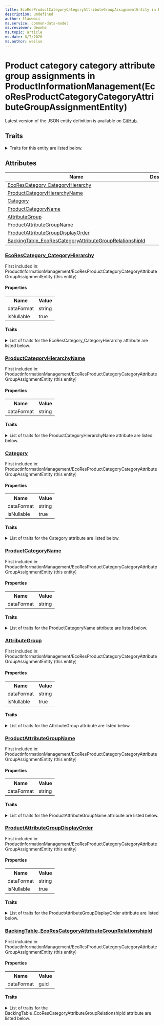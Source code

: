```yaml
---
title: EcoResProductCategoryCategoryAttributeGroupAssignmentEntity in ProductInformationManagement - Common Data Model | Microsoft Docs
description: undefined
author: llawwaii
ms.service: common-data-model
ms.reviewer: deonhe
ms.topic: article
ms.date: 8/7/2020
ms.author: weiluo
---
```


# Product category category attribute group assignments in ProductInformationManagement(EcoResProductCategoryCategoryAttributeGroupAssignmentEntity)

  
 Latest version of the JSON entity definition is available on <a href="https://github.com/Microsoft/CDM/tree/master/schemaDocuments/core/operationsCommon/Entities/SupplyChain/ProductInformationManagement/EcoResProductCategoryCategoryAttributeGroupAssignmentEntity.cdm.json" target="_blank">GitHub</a>.  

## Traits

<details>
<summary>Traits for this entity are listed below.  
</summary>

**is.CDM.entityVersion**  
  <table><tr><th>Parameter</th><th>Value</th><th>Data type</th><th>Explanation</th></tr><tr><td>versionNumber</td><td>"1.1"</td><td>string</td><td>semantic version number of the entity</td></tr></table>

**is.application.releaseVersion**  
  <table><tr><th>Parameter</th><th>Value</th><th>Data type</th><th>Explanation</th></tr><tr><td>releaseVersion</td><td>"10.0.13.0"</td><td>string</td><td>semantic version number of the application introducing this entity</td></tr></table>

**is.localized.displayedAs**  
  Holds the list of language specific display text for an object.  <table><tr><th>Parameter</th><th>Value</th><th>Data type</th><th>Explanation</th></tr><tr><td>localizedDisplayText</td><td><table><tr><th>languageTag</th><th>displayText</th></tr><tr><td>en</td><td>Product category category attribute group assignments</td></tr></table></td><td>entity</td><td>a reference to the constant entity holding the list of localized text</td></tr></table>

</details>

## Attributes

|Name|Description|First Included in Instance|
|---|---|---|
|[EcoResCategory_CategoryHierarchy](#EcoResCategory_CategoryHierarchy)||<a href="EcoResProductCategoryCategoryAttributeGroupAssignmentEntity.md" target="_blank">ProductInformationManagement/EcoResProductCategoryCategoryAttributeGroupAssignmentEntity</a>|
|[ProductCategoryHierarchyName](#ProductCategoryHierarchyName)||<a href="EcoResProductCategoryCategoryAttributeGroupAssignmentEntity.md" target="_blank">ProductInformationManagement/EcoResProductCategoryCategoryAttributeGroupAssignmentEntity</a>|
|[Category](#Category)||<a href="EcoResProductCategoryCategoryAttributeGroupAssignmentEntity.md" target="_blank">ProductInformationManagement/EcoResProductCategoryCategoryAttributeGroupAssignmentEntity</a>|
|[ProductCategoryName](#ProductCategoryName)||<a href="EcoResProductCategoryCategoryAttributeGroupAssignmentEntity.md" target="_blank">ProductInformationManagement/EcoResProductCategoryCategoryAttributeGroupAssignmentEntity</a>|
|[AttributeGroup](#AttributeGroup)||<a href="EcoResProductCategoryCategoryAttributeGroupAssignmentEntity.md" target="_blank">ProductInformationManagement/EcoResProductCategoryCategoryAttributeGroupAssignmentEntity</a>|
|[ProductAttributeGroupName](#ProductAttributeGroupName)||<a href="EcoResProductCategoryCategoryAttributeGroupAssignmentEntity.md" target="_blank">ProductInformationManagement/EcoResProductCategoryCategoryAttributeGroupAssignmentEntity</a>|
|[ProductAttributeGroupDisplayOrder](#ProductAttributeGroupDisplayOrder)||<a href="EcoResProductCategoryCategoryAttributeGroupAssignmentEntity.md" target="_blank">ProductInformationManagement/EcoResProductCategoryCategoryAttributeGroupAssignmentEntity</a>|
|[BackingTable_EcoResCategoryAttributeGroupRelationshipId](#BackingTable_EcoResCategoryAttributeGroupRelationshipId)||<a href="EcoResProductCategoryCategoryAttributeGroupAssignmentEntity.md" target="_blank">ProductInformationManagement/EcoResProductCategoryCategoryAttributeGroupAssignmentEntity</a>|

### <a href=#EcoResCategory_CategoryHierarchy name="EcoResCategory_CategoryHierarchy">EcoResCategory_CategoryHierarchy</a>

First included in: ProductInformationManagement/EcoResProductCategoryCategoryAttributeGroupAssignmentEntity (this entity)  

#### Properties

<table><tr><th>Name</th><th>Value</th></tr><tr><td>dataFormat</td><td>string</td></tr><tr><td>isNullable</td><td>true</td></tr></table>

#### Traits

<details>
<summary>List of traits for the EcoResCategory_CategoryHierarchy attribute are listed below.</summary>

**is.dataFormat.character**  
**is.dataFormat.big**  
**is.dataFormat.array**  
**is.nullable**  
The attribute value may be set to NULL.  

**is.dataFormat.character**  
**is.dataFormat.array**  
</details>

### <a href=#ProductCategoryHierarchyName name="ProductCategoryHierarchyName">ProductCategoryHierarchyName</a>

First included in: ProductInformationManagement/EcoResProductCategoryCategoryAttributeGroupAssignmentEntity (this entity)  

#### Properties

<table><tr><th>Name</th><th>Value</th></tr><tr><td>dataFormat</td><td>string</td></tr></table>

#### Traits

<details>
<summary>List of traits for the ProductCategoryHierarchyName attribute are listed below.</summary>

**is.dataFormat.character**  
**is.dataFormat.big**  
**is.dataFormat.array**  
**is.dataFormat.character**  
**is.dataFormat.array**  
</details>

### <a href=#Category name="Category">Category</a>

First included in: ProductInformationManagement/EcoResProductCategoryCategoryAttributeGroupAssignmentEntity (this entity)  

#### Properties

<table><tr><th>Name</th><th>Value</th></tr><tr><td>dataFormat</td><td>string</td></tr><tr><td>isNullable</td><td>true</td></tr></table>

#### Traits

<details>
<summary>List of traits for the Category attribute are listed below.</summary>

**is.dataFormat.character**  
**is.dataFormat.big**  
**is.dataFormat.array**  
**is.nullable**  
The attribute value may be set to NULL.  

**is.dataFormat.character**  
**is.dataFormat.array**  
</details>

### <a href=#ProductCategoryName name="ProductCategoryName">ProductCategoryName</a>

First included in: ProductInformationManagement/EcoResProductCategoryCategoryAttributeGroupAssignmentEntity (this entity)  

#### Properties

<table><tr><th>Name</th><th>Value</th></tr><tr><td>dataFormat</td><td>string</td></tr></table>

#### Traits

<details>
<summary>List of traits for the ProductCategoryName attribute are listed below.</summary>

**is.dataFormat.character**  
**is.dataFormat.big**  
**is.dataFormat.array**  
**is.dataFormat.character**  
**is.dataFormat.array**  
</details>

### <a href=#AttributeGroup name="AttributeGroup">AttributeGroup</a>

First included in: ProductInformationManagement/EcoResProductCategoryCategoryAttributeGroupAssignmentEntity (this entity)  

#### Properties

<table><tr><th>Name</th><th>Value</th></tr><tr><td>dataFormat</td><td>string</td></tr><tr><td>isNullable</td><td>true</td></tr></table>

#### Traits

<details>
<summary>List of traits for the AttributeGroup attribute are listed below.</summary>

**is.dataFormat.character**  
**is.dataFormat.big**  
**is.dataFormat.array**  
**is.nullable**  
The attribute value may be set to NULL.  

**is.dataFormat.character**  
**is.dataFormat.array**  
</details>

### <a href=#ProductAttributeGroupName name="ProductAttributeGroupName">ProductAttributeGroupName</a>

First included in: ProductInformationManagement/EcoResProductCategoryCategoryAttributeGroupAssignmentEntity (this entity)  

#### Properties

<table><tr><th>Name</th><th>Value</th></tr><tr><td>dataFormat</td><td>string</td></tr></table>

#### Traits

<details>
<summary>List of traits for the ProductAttributeGroupName attribute are listed below.</summary>

**is.dataFormat.character**  
**is.dataFormat.big**  
**is.dataFormat.array**  
**is.dataFormat.character**  
**is.dataFormat.array**  
</details>

### <a href=#ProductAttributeGroupDisplayOrder name="ProductAttributeGroupDisplayOrder">ProductAttributeGroupDisplayOrder</a>

First included in: ProductInformationManagement/EcoResProductCategoryCategoryAttributeGroupAssignmentEntity (this entity)  

#### Properties

<table><tr><th>Name</th><th>Value</th></tr><tr><td>dataFormat</td><td>string</td></tr><tr><td>isNullable</td><td>true</td></tr></table>

#### Traits

<details>
<summary>List of traits for the ProductAttributeGroupDisplayOrder attribute are listed below.</summary>

**is.dataFormat.character**  
**is.dataFormat.big**  
**is.dataFormat.array**  
**is.nullable**  
The attribute value may be set to NULL.  

**is.dataFormat.character**  
**is.dataFormat.array**  
</details>

### <a href=#BackingTable_EcoResCategoryAttributeGroupRelationshipId name="BackingTable_EcoResCategoryAttributeGroupRelationshipId">BackingTable_EcoResCategoryAttributeGroupRelationshipId</a>

First included in: ProductInformationManagement/EcoResProductCategoryCategoryAttributeGroupAssignmentEntity (this entity)  

#### Properties

<table><tr><th>Name</th><th>Value</th></tr><tr><td>dataFormat</td><td>guid</td></tr></table>

#### Traits

<details>
<summary>List of traits for the BackingTable_EcoResCategoryAttributeGroupRelationshipId attribute are listed below.</summary>

**is.dataFormat.character**  
**is.dataFormat.big**  
**is.dataFormat.array**  
**is.dataFormat.guid**  
**means.identity.entityId**  
**is.linkedEntity.identifier**  
Marks the attribute(s) that hold foreign key references to a linked (used as an attribute) entity. This attribute is added to the resolved entity to enumerate the referenced entities.  <table><tr><th>Parameter</th><th>Value</th><th>Data type</th><th>Explanation</th></tr><tr><td>entityReferences</td><td><table><tr><th>entityReference</th><th>attributeReference</th></tr><tr><td><a href="../../../Tables/SupplyChain/ProductInformationManagement/Main/EcoResCategoryAttributeGroup.md" target="_blank">/core/operationsCommon/Tables/SupplyChain/ProductInformationManagement/Main/EcoResCategoryAttributeGroup.cdm.json/EcoResCategoryAttributeGroup</a></td><td><a href="../../../Tables/SupplyChain/ProductInformationManagement/Main/EcoResCategoryAttributeGroup.md#RecId" target="_blank">RecId</a></td></tr></table></td><td>entity</td><td>a reference to the constant entity holding the list of entity references</td></tr></table>

**is.dataFormat.guid**  
**is.dataFormat.character**  
**is.dataFormat.array**  
</details>
